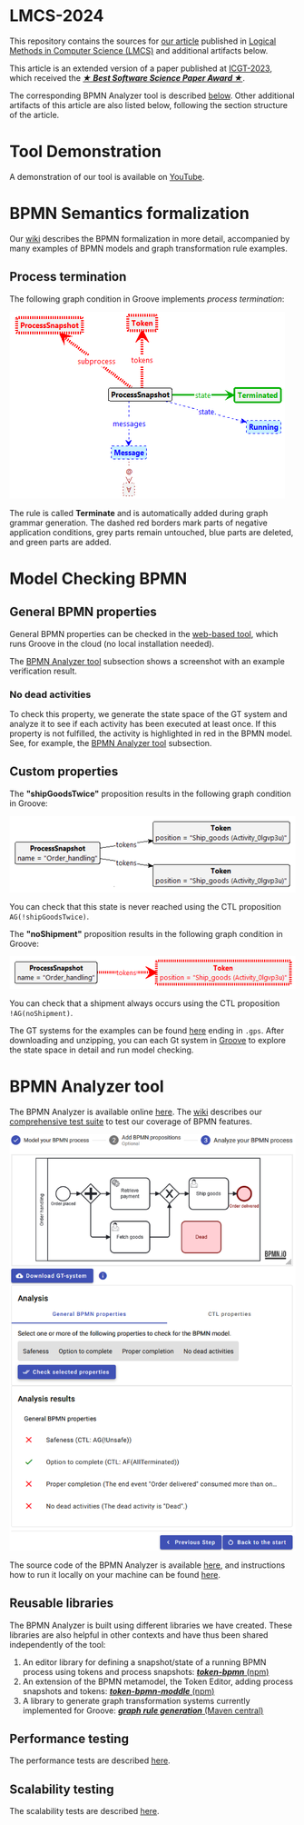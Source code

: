 # LMCS-2024
This repository contains the sources for [our article](./paper.pdf) published in [Logical Methods in Computer Science (LMCS)](https://lmcs.episciences.org/) and additional artifacts below.

This article is an extended version of a paper published at [ICGT-2023](https://doi.org/10.1007/978-3-031-36709-0_11), which received the [**_★ Best Software Science Paper Award ★_**](https://raw.githubusercontent.com/timKraeuter/ICGT-2023/main/BestPaperICGT2023.pdf).

The corresponding BPMN Analyzer tool is described [below](https://github.com/timKraeuter/LMCS_2024#bpmn-analyzer-tool).
Other additional artifacts of this article are also listed below, following the section structure of the article.

# Tool Demonstration
A demonstration of our tool is available on [YouTube](https://youtu.be/MxXbNUl6IjE).

# BPMN Semantics formalization

Our [wiki](https://github.com/timKraeuter/Rewrite_Rule_Generation/wiki) describes the BPMN formalization in more detail, accompanied by many examples of BPMN models and graph transformation rule examples.

## Process termination

The following graph condition in Groove implements _process termination_:

![Atomic property AllTerminated implemented in Groove.](./artifacts/Terminate.png)

The rule is called **Terminate** and is automatically added during graph grammar generation.
The dashed red borders mark parts of negative application conditions, grey parts remain untouched,
blue parts are deleted, and green parts are added.

# Model Checking BPMN

## General BPMN properties

General BPMN properties can be checked in the [web-based tool](https://bpmn-analyzer.wittyrock-9d6a3c00.northeurope.azurecontainerapps.io), which runs Groove in the cloud (no local installation needed).

The [BPMN Analyzer tool](https://github.com/timKraeuter/LMCS_2024#bpmn-analyzer-tool) subsection shows a screenshot with an example verification result.

### No dead activities

To check this property, we generate the state space of the GT system and analyze it to see if each activity has been executed at least once.
If this property is not fulfilled, the activity is highlighted in red in the BPMN model.
See, for example, the [BPMN Analyzer tool](https://github.com/timKraeuter/LMCS_2024#bpmn-analyzer-tool) subsection.

## Custom properties

The **"shipGoodsTwice"** proposition results in the following graph condition in Groove:

![Ship goods twice proposition in Groove.](./artifacts/customPropositions/shipGoodsTwice.png)

You can check that this state is never reached using the CTL proposition `AG(!shipGoodsTwice)`.

The **"noShipment"** proposition results in the following graph condition in Groove:

![No shipment proposition in Groove.](./artifacts/customPropositions/noShipment.png)

You can check that a shipment always occurs using the CTL proposition `!AG(noShipment)`.

The GT systems for the examples can be found [here](/artifacts/customPropositions/) ending in `.gps`.
After downloading and unzipping, you can each Gt system in [Groove](https://groove.ewi.utwente.nl/) to explore the state space in detail and run model checking.

# BPMN Analyzer tool

The BPMN Analyzer is available
online [here](https://bpmn-analyzer.wittyrock-9d6a3c00.northeurope.azurecontainerapps.io).
The [wiki](https://github.com/timKraeuter/Rewrite_Rule_Generation/wiki) describes our [comprehensive test suite](https://github.com/timKraeuter/Rewrite_Rule_Generation/wiki/Test-Suite) to test our coverage of BPMN features. 

[![Screenshot of the application.](./artifacts/impl_step3_long.png)](https://bpmn-analyzer.wittyrock-9d6a3c00.northeurope.azurecontainerapps.io)

The source code of the BPMN Analyzer is available [here](https://github.com/timKraeuter/Rewrite_Rule_Generation), and instructions how to run it locally on your machine can be found [here](https://github.com/timKraeuter/Rewrite_Rule_Generation/blob/master/server/README.md).


## Reusable libraries
The BPMN Analyzer is built using different libraries we have created.
These libraries are also helpful in other contexts and have thus been shared independently of the tool:

1. An editor library for defining a snapshot/state of a running BPMN process using tokens and process snapshots: [**_token-bpmn_** (npm)](https://www.npmjs.com/package/bpmn-token)
2. An extension of the BPMN metamodel, the Token Editor, adding process snapshots and tokens: [**_token-bpmn-moddle_** (npm)](https://www.npmjs.com/package/token-bpmn-moddle)
3. A library to generate graph transformation systems currently implemented for Groove: [**_graph rule generation_** (Maven central)](https://mvnrepository.com/artifact/io.github.timKraeuter/graph-rule-generation)

## Performance testing

The performance tests are described [here](https://github.com/timKraeuter/LMCS-2024/tree/main/artifacts/experiments#performance).

## Scalability testing

The scalability tests are described [here](https://github.com/timKraeuter/LMCS-2024/tree/main/artifacts/experiments#scalability).
